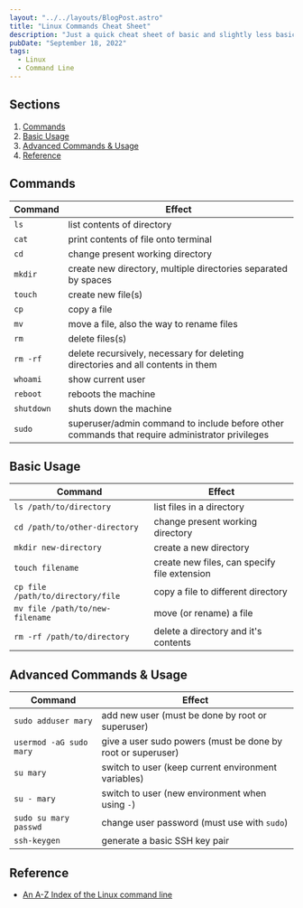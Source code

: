 ```yaml
---
layout: "../../layouts/BlogPost.astro"
title: "Linux Commands Cheat Sheet"
description: "Just a quick cheat sheet of basic and slightly less basic Linux commands that I used when I was totally new to Linux, and have updated recently for my wife to use while she learns."
pubDate: "September 18, 2022"
tags:
  - Linux
  - Command Line
---
```


## Sections

1. [Commands](#cmd)
2. [Basic Usage](#basic)
3. [Advanced Commands & Usage](#adv)
4. [Reference](#ref)

<div id='cmd'/>

## Commands

| Command    | Effect                                                                                         |
| ---------- | ---------------------------------------------------------------------------------------------- |
| `ls`       | list contents of directory                                                                     |
| `cat`      | print contents of file onto terminal                                                           |
| `cd`       | change present working directory                                                               |
| `mkdir`    | create new directory, multiple directories separated by spaces                                 |
| `touch`    | create new file(s)                                                                             |
| `cp`       | copy a file                                                                                    |
| `mv`       | move a file, also the way to rename files                                                      |
| `rm`       | delete files(s)                                                                                |
| `rm -rf`   | delete recursively, necessary for deleting directories and all contents in them                |
| `whoami`   | show current user                                                                              |
| `reboot`   | reboots the machine                                                                            |
| `shutdown` | shuts down the machine                                                                         |
| `sudo`     | superuser/admin command to include before other commands that require administrator privileges |

<div id='basic'/>

## Basic Usage

| Command                           | Effect                                       |
| --------------------------------- | -------------------------------------------- |
| `ls /path/to/directory`           | list files in a directory                    |
| `cd /path/to/other-directory`     | change present working directory             |
| `mkdir new-directory`             | create a new directory                       |
| `touch filename`                  | create new files, can specify file extension |
| `cp file /path/to/directory/file` | copy a file to different directory           |
| `mv file /path/to/new-filename`   | move (or rename) a file                      |
| `rm -rf /path/to/directory`       | delete a directory and it's contents         |

<div id='adv'/>

## Advanced Commands & Usage

| Command                 | Effect                                                      |
| ----------------------- | ----------------------------------------------------------- |
| `sudo adduser mary`     | add new user (must be done by root or superuser)            |
| `usermod -aG sudo mary` | give a user sudo powers (must be done by root or superuser) |
| `su mary`               | switch to user (keep current environment variables)         |
| `su - mary`             | switch to user (new environment when using `-`)             |
| `sudo su mary passwd`   | change user password (must use with `sudo`)                 |
| `ssh-keygen`            | generate a basic SSH key pair                               |

<div id='ref'/>

## Reference

- <a href="https://ss64.com/bash" target="_blank" rel="noopener noreferrer">An A-Z Index of the Linux command line</a>

